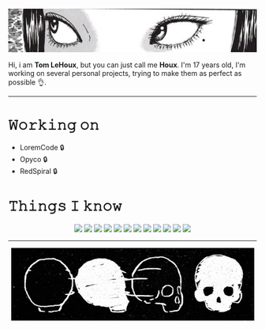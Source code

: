 <p align="center"><img src="img/banner.jpg"></p>

Hi, i am **Tom LeHoux**, but you can just call me **Houx**. I'm 17 years old, I'm working on several personal projects, trying to make them as perfect as possible 👌.

---

# 𝚆𝚘𝚛𝚔𝚒𝚗𝚐 𝚘𝚗

- LoremCode 🔒
- Opyco 🔒
- RedSpiral 🔒

# 𝚃𝚑𝚒𝚗𝚐𝚜 𝙸 𝚔𝚗𝚘𝚠

<p align="center">
<img src="https://img.shields.io/badge/HTML5-E34F26?style=for-the-badge&logo=html5&logoColor=white">
<img src="https://img.shields.io/badge/CSS3-1572B6?style=for-the-badge&logo=css3&logoColor=white">
<img src="https://img.shields.io/badge/JavaScript-323330?style=for-the-badge&logo=javascript&logoColor=F7DF1E">
<img src="https://img.shields.io/badge/Python-blue?style=for-the-badge&logo=python&logoColor=white">
<img src="https://img.shields.io/badge/Node.js-339933?style=for-the-badge&logo=nodedotjs&logoColor=white">
<img src="https://img.shields.io/badge/Electron-2B2E3A?style=for-the-badge&logo=electron&logoColor=9FEAF9">
<img src="https://img.shields.io/badge/d3.js-F9A03C?style=for-the-badge&logo=d3.js&logoColor=white">
<img src="https://img.shields.io/badge/GIT-E44C30?style=for-the-badge&logo=git&logoColor=white">
<img src="https://img.shields.io/badge/Markdown-000000?style=for-the-badge&logo=markdown&logoColor=white">
<img src="https://img.shields.io/badge/conda-342B029.svg?&style=for-the-badge&logo=anaconda&logoColor=white">
<img src="https://img.shields.io/badge/Visual_Studio_Code-0078D4?style=for-the-badge&logo=visual%20studio%20code&logoColor=white">
<img src="https://img.shields.io/badge/Android_Studio-3DDC84?style=for-the-badge&logo=android-studio&logoColor=white">
</p>

---

<p align="center"><img src="img/skulls.gif"></p>
